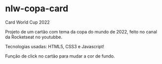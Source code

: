# nlw-copa-card
Card World Cup 2022

Projeto de um cartão com tema da copa do mundo de 2022, feito no canal da Rocketseat no youtubbe.

Tecnologias usadas: HTML5, CSS3 e Javascript!

Função de click no cartão para mudar a cor de fundo.
